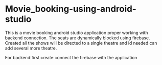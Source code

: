 # Movie_booking-using-android-studio
This is a movie booking android studio application proper working with backend connection.
The seats are dynamically blocked using firebase.
Created all the shows will be directed to a single theatre and id needed can add several more theatre.

For backend first create connect the firebase with the application 
